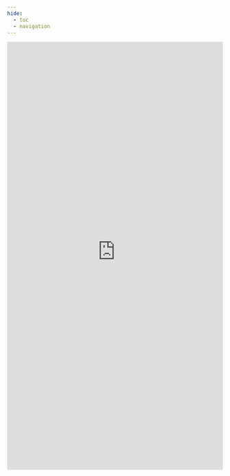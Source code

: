 ```yaml
---
hide:
  - toc
  - navigation
---
```


<style>
  .md-typeset h1,
  .md-content__button {
    display: none;
  }
</style>

<iframe
	src="https://gabriel-swe-summarizer.hf.space?__theme=light"
  width= "100%"
  height= "1000px"
    frameborder="0"
></iframe>
